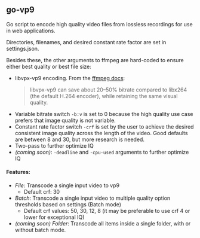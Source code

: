 ## go-vp9

Go script to encode high quality video files from lossless recordings for use in web applications.

Directories, filenames, and desired constant rate factor are set in settings.json.

Besides these, the other arguments to ffmpeg are hard-coded to ensure either best quality or best file size:

- libvpx-vp9 encoding. From the [ffmpeg docs](https://trac.ffmpeg.org/wiki/Encode/VP9#twopass):
  >libvpx-vp9 can save about 20–50% bitrate compared to libx264 (the default H.264 encoder), while retaining the same visual quality.
- Variable bitrate switch `-b:v` is set to 0 because the high quality use case prefers that image quality is not variable.
- Constant rate factor switch `-crf` is set by the user to achieve the desired consistent image quality across the length of the video. Good defaults are between 8 and 30, but more research is needed.
- Two-pass to further optimize IQ
- _(coming soon)_: `-deadline` and `-cpu-used` arguments to further optimize IQ

#### Features:
- _File_: Transcode a single input video to vp9
	- Default crf: 30
- _Batch_: Transcode a single input video to multiple quality option thresholds based on settings (Batch mode)
	- Default crf values: 50, 30, 12, 8 (it may be preferable to use crf 4 or lower for exceptional IQ)
- _(coming soon) Folder_: Transcode all items inside a single folder, with or without batch mode.
